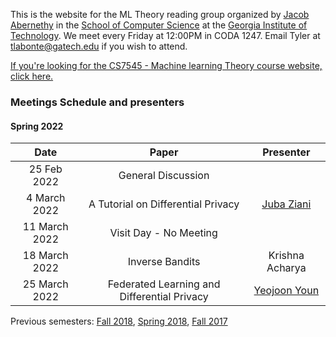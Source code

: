 This is the website for the ML Theory reading group organized by [Jacob Abernethy](https://www.cc.gatech.edu/~jabernethy9/) in the [School of Computer Science](https://www.scs.gatech.edu/) at the [Georgia Institute of Technology](http://www.gatech.edu/). We meet every Friday at 12:00PM in CODA 1247. Email Tyler at <tlabonte@gatech.edu> if you wish to attend.

[If you're looking for the CS7545 - Machine learning Theory course website, click here.](./CS7545)

### Meetings Schedule and presenters

#### Spring 2022

| Date          | Paper                                       | Presenter                                                          |
| :-----------: | :-----------------------------------------: | :----------------------------------------------------------------: |
| 25 Feb 2022   | General Discussion                          |                                                                    |
| 4 March 2022  | A Tutorial on Differential Privacy          | [Juba Ziani](https://www.isye.gatech.edu/users/juba-ziani)         |
| 11 March 2022 | Visit Day - No Meeting                      |                                                                    |
| 18 March 2022 | Inverse Bandits                             | Krishna Acharya                                                    |
| 25 March 2022 | Federated Learning and Differential Privacy | [Yeojoon Youn](https://www.linkedin.com/in/yeojoon-youn-84971b168) |


Previous semesters: [Fall 2018](fall18), [Spring 2018](spring18), [Fall 2017](fall17)
